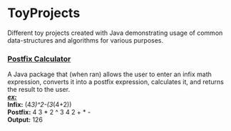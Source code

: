 # ToyProjects
Different toy projects created with Java demonstrating usage of common data-structures and algorithms for various purposes.

<a href="https://github.com/j4mesli/ToyProjects/tree/main/Postfix%20Calculator"><h3>Postfix Calculator</h3></a>
A Java package that (when ran) allows the user to enter an infix math expression, converts it into a postfix expression, calculates it, and returns the result to the user.<br>
<strong><em><u>ex:</u></em> <br>Infix:</strong> (4*3)^2-(3*(4+2))<br><strong>Postfix:</strong> 4 3 * 2 ^ 3 4 2 + * -<br><strong>Output:</strong> 126
